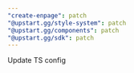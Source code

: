 ```yaml
---
"create-enpage": patch
"@upstart.gg/style-system": patch
"@upstart.gg/components": patch
"@upstart.gg/sdk": patch
---
```


Update TS config
